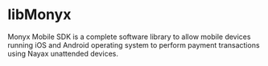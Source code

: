 # libMonyx

Monyx Mobile SDK is a complete software library to allow mobile devices running iOS and Android operating system to perform payment transactions using Nayax unattended devices.

